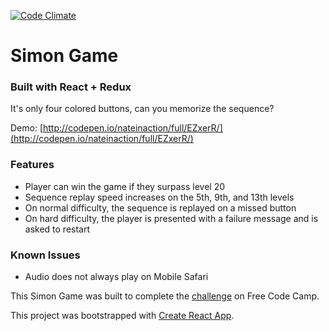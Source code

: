 [![Code Climate](https://codeclimate.com/github/nateinaction/Simon-Game/badges/gpa.svg)](https://codeclimate.com/github/nateinaction/Simon-Game)
# Simon Game
### Built with React + Redux

It's only four colored buttons, can you memorize the sequence?

Demo: [http://codepen.io/nateinaction/full/EZxerR/](http://codepen.io/nateinaction/full/EZxerR/)

### Features
- Player can win the game if they surpass level 20
- Sequence replay speed increases on the 5th, 9th, and 13th levels
- On normal difficulty, the sequence is replayed on a missed button
- On hard difficulty, the player is presented with a failure message and is asked to restart

### Known Issues
- Audio does not always play on Mobile Safari

This Simon Game was built to complete the [challenge](https://www.freecodecamp.com/challenges/build-a-simon-game) on Free Code Camp.

This project was bootstrapped with [Create React App](https://github.com/facebookincubator/create-react-app).
